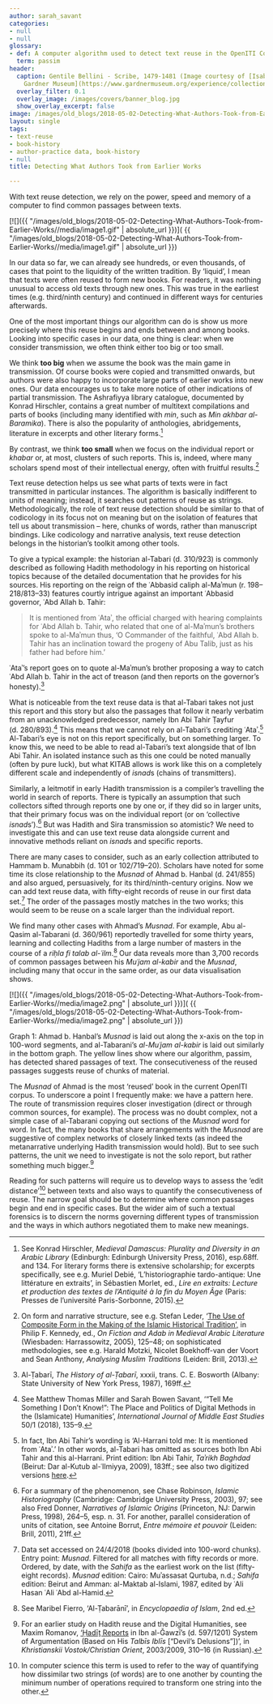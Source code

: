 ```yaml
---
author: sarah_savant
categories:
- null
- null
glossary:
- def: A computer algorithm used to detect text reuse in the OpenITI Corpus.
  term: passim
header:
  caption: Gentile Bellini - Scribe, 1479-1481 (Image courtesy of [Isabella Stewart
    Gardner Museum](https://www.gardnermuseum.org/experience/collection/10755), Boston)
  overlay_filter: 0.1
  overlay_image: /images/covers/banner_blog.jpg
  show_overlay_excerpt: false
image: /images/old_blogs/2018-05-02-Detecting-What-Authors-Took-from-Earlier-Works//media/image1.gif
layout: single
tags:
- text-reuse
- book-history
- author-practice data, book-history
- null
title: Detecting What Authors Took from Earlier Works

---
```




With text reuse detection, we rely on the power, speed and memory of a computer to find common passages between texts.



[![]({{ "/images/old_blogs/2018-05-02-Detecting-What-Authors-Took-from-Earlier-Works//media/image1.gif" | absolute_url }})]( {{ "/images/old_blogs/2018-05-02-Detecting-What-Authors-Took-from-Earlier-Works//media/image1.gif" | absolute_url }})



In our data so far, we can already see hundreds, or even thousands, of cases that point to the liquidity of the written tradition. By ‘liquid’, I mean that texts were often reused to form new books. For readers, it was nothing unusual to access old texts through new ones. This was true in the earliest times (e.g. third/ninth century) and continued in different ways for centuries afterwards.



One of the most important things our algorithm can do is show us more precisely where this reuse begins and ends between and among books. Looking into specific cases in our data, one thing is clear: when we consider transmission, we often think either too big or too small.



We think **too big** when we assume the book was the main game in transmission. Of course books were copied and transmitted onwards, but authors were also happy to incorporate large parts of earlier works into new ones. Our data encourages us to take more notice of other indications of partial transmission. The Ashrafiyya library catalogue, documented by Konrad Hirschler, contains a great number of multitext compilations and parts of books (including many identified with *min*, such as *Min akhbar al-Baramika*). There is also the popularity of anthologies, abridgements, literature in excerpts and other literary forms.[^1]



By contrast, we think **too small** when we focus on the individual report or *khabar* or, at most, clusters of such reports. This is, indeed, where many scholars spend most of their intellectual energy, often with fruitful results.[^2]



Text reuse detection helps us see what parts of texts were in fact transmitted in particular instances. The algorithm is basically indifferent to units of meaning; instead, it searches out patterns of reuse as strings. Methodologically, the role of text reuse detection should be similar to that of codicology in its focus not on meaning but on the isolation of features that tell us about transmission – here, chunks of words, rather than manuscript bindings. Like codicology and narrative analysis, text reuse detection belongs in the historian’s toolkit among other tools.



To give a typical example: the historian al-Tabari (d. 310/923) is commonly described as following Hadith methodology in his reporting on historical topics because of the detailed documentation that he provides for his sources. His reporting on the reign of the ʿAbbasid caliph al-Maʾmun (r. 198–218/813–33) features courtly intrigue against an important ʿAbbasid governor, ʿAbd Allah b. Tahir:



> It is mentioned from ʿAtaʾ, the official charged with hearing complaints for ʿAbd Allah b. Tahir, who related that one of al-Maʾmun’s brothers spoke to al-Maʾmun thus, ‘O Commander of the faithful, ʿAbd Allah b. Tahir has an inclination toward the progeny of Abu Talib, just as his father had before him.’



ʿAtaʾ’s report goes on to quote al-Maʾmun’s brother proposing a way to catch ʿAbd Allah b. Tahir in the act of treason (and then reports on the governor’s honesty).[^3]



What is noticeable from the text reuse data is that al-Tabari takes not just this report and this story but also the passages that follow it nearly verbatim from an unacknowledged predecessor, namely Ibn Abi Tahir Ṭayfur (d. 280/893).[^4] This means that we cannot rely on al-Tabari’s crediting ʿAtaʾ.[^5] Al-Tabari’s eye is not on this report specifically, but on something larger. To know this, we need to be able to read al-Tabari’s text alongside that of Ibn Abi Tahir. An isolated instance such as this one could be noted manually (often by pure luck), but what KITAB allows is work like this on a completely different scale and independently of *isnad*s (chains of transmitters).



Similarly, a leitmotif in early Hadith transmission is a compiler’s travelling the world in search of reports. There is typically an assumption that such collectors sifted through reports one by one or, if they did so in larger units, that their primary focus was on the individual report (or on ‘collective *isnad*s’).[^6] But was Hadith and Sira transmission so atomistic? We need to investigate this and can use text reuse data alongside current and innovative methods reliant on *isnad*s and specific reports.



There are many cases to consider, such as an early collection attributed to Hammam b. Munabbih (d. 101 or 102/719–20). Scholars have noted for some time its close relationship to the *Musnad* of Ahmad b. Hanbal (d. 241/855) and also argued, persuasively, for its third/ninth-century origins. Now we can add text reuse data, with fifty-eight records of reuse in our first data set.[^7] The order of the passages mostly matches in the two works; this would seem to be reuse on a scale larger than the individual report.



We find many other cases with Ahmad’s *Musnad*. For example, Abu al-Qasim al-Tabarani (d. 360/961) reportedly travelled for some thirty years, learning and collecting Hadiths from a large number of masters in the course of a *riḥla fi talab al-ʿilm*.[^8] Our data reveals more than 3,700 records of common passages between his *Muʿjam al-kabir* and the *Musnad*, including many that occur in the same order, as our data visualisation shows.



[![]({{ "/images/old_blogs/2018-05-02-Detecting-What-Authors-Took-from-Earlier-Works//media/image2.png" | absolute_url }})]( {{ "/images/old_blogs/2018-05-02-Detecting-What-Authors-Took-from-Earlier-Works//media/image2.png" | absolute_url }})



Graph 1: Ahmad b. Hanbal’s *Musnad* is laid out along the x-axis on the top in 100-word segments, and al-Tabarani’s *al-Muʿjam al-kabir* is laid out similarly in the bottom graph. The yellow lines show where our algorithm, passim, has detected shared passages of text. The consecutiveness of the reused passages suggests reuse of chunks of material.



The *Musnad* of Ahmad is the most ‘reused’ book in the current OpenITI corpus. To underscore a point I frequently make: we have a pattern here. The route of transmission requires closer investigation (direct or through common sources, for example). The process was no doubt complex, not a simple case of al-Tabarani copying out sections of the *Musnad w*ord for word. In fact, the many books that share arrangements with the *Musnad* are suggestive of complex networks of closely linked texts (as indeed the metanarrative underlying Hadith transmission would hold). But to see such patterns, the unit we need to investigate is not the solo report, but rather something much bigger.[^9]



Reading for such patterns will require us to develop ways to assess the ‘edit distance’[^10] between texts and also ways to quantify the consecutiveness of reuse. The narrow goal should be to determine where common passages begin and end in specific cases. But the wider aim of such a textual forensics is to discern the norms governing different types of transmission and the ways in which authors negotiated them to make new meanings.


[^1]: See Konrad Hirschler, *Medieval Damascus: Plurality and Diversity in an Arabic Library* (Edinburgh: Edinburgh University Press, 2016), esp.68ff. and 134. For literary forms there is extensive scholarship; for excerpts specifically, see e.g. Muriel Debié, ‘L’historiographie tardo-antique: Une littérature en extraits’, in Sébastien Morlet, ed., *Lire en extraits: Lecture et production des textes de l’Antiquité à la fin du Moyen Âge* (Paris: Presses de l’université Paris-Sorbonne, 2015).


[^2]: On form and narrative structure, see e.g. Stefan Leder, ‘[The Use of Composite Form in the Making of the Islamic Historical Tradition’,](https://www.orient-institut.org/fileadmin/CV/Leder_Composite_Form.pdf) in Philip F. Kennedy, ed., *On Fiction and Adab in Medieval Arabic Literature* (Wiesbaden: Harrassowitz, 2005), 125–48; on sophisticated methodologies, see e.g. Harald Motzki, Nicolet Boekhoff-van der Voort and Sean Anthony, *Analysing Muslim Traditions* (Leiden: Brill, 2013).


[^3]: Al-Ṭabarī, *The History of al-Ṭabarī*, xxxii, trans. C. E. Bosworth (Albany: State University of New York Press, 1987), 169ff.


[^4]: See Matthew Thomas Miller and Sarah Bowen Savant, ‘“Tell Me Something I Don’t Know!”: The Place and Politics of Digital Methods in the (Islamicate) Humanities’, *International Journal of Middle East Studies* 50/1 (2018), 135–9.


[^5]:  In fact, Ibn Abi Tahir’s wording is ‘Al-Harrani told me: It is mentioned from ʿAtaʾ.’ In other words, al-Tabari has omitted as sources both Ibn Abi Tahir and this al-Harrani. Print edition: Ibn Abi Tahir, *Taʾrikh Baghdad* (Beirut: Dar al-Kutub al-ʿIlmiyya, 2009), 183ff.; see also two digitized versions [here](https://github.com/OpenITI/0300AH/tree/master/data/0280IbnTayfur/0280IbnTayfur.Baghdad).


[^6]: For a summary of the phenomenon, see Chase Robinson, *Islamic Historiography* (Cambridge: Cambridge University Press, 2003), 97; see also Fred Donner, *Narratives of Islamic Origins* (Princeton, NJ: Darwin Press, 1998), 264–5, esp. n. 31. For another, parallel consideration of units of citation, see Antoine Borrut, *Entre mémoire et pouvoir* (Leiden: Brill, 2011), 21ff.


[^7]: Data set accessed on 24/4/2018 (books divided into 100-word chunks). Entry point: *Musnad*. Filtered for all matches with fifty records or more. Ordered, by date, with the *Sahifa* as the earliest work on the list (fifty-eight records). *Musnad* edition: Cairo: Muʾassasat Qurtuba, n.d.; *Sahifa* edition: Beirut and Amman: al-Maktab al-Islami, 1987, edited by ʿAli Hasan ʿAli ʿAbd al-Hamid.


[^8]: See Maribel Fierro, ‘Al-Ṭabarānī’, in *Encyclopaedia of Islam*, 2nd ed.


[^9]: For an earlier study on Hadith reuse and the Digital Humanities, see Maxim Romanov, [‘Ḥadīṯ Reports](http://www.orientalstudies.ru/rus/images/pdf/a_romanov_2009.pdf) in Ibn al-Ǧawzī’s (d. 597/1201) System of Argumentation (Based on His *Talbīs Iblīs* \[“Devil’s Delusions”\])’, in *Khristianskii Vostok/Christian Orient*, 2003/2009, 310–16 (in Russian).


[^10]: In computer science this term is used to refer to the way of quantifying how dissimilar two strings (of words) are to one another by counting the minimum number of operations required to transform one string into the other.

